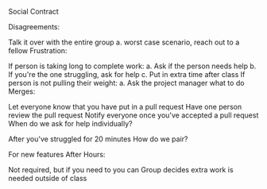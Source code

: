 Social Contract

Disagreements:

Talk it over with the entire group a. worst case scenario, reach out to a fellow
Frustration:

If person is taking long to complete work: a. Ask if the person needs help b. If you're the one struggling, ask for help c. Put in extra time after class
If person is not pulling their weight: a. Ask the project manager what to do
Merges:

Let everyone know that you have put in a pull request
Have one person review the pull request
Notify everyone once you've accepted a pull request
When do we ask for help individually?

After you've struggled for 20 minutes
How do we pair?

For new features
After Hours:

Not required, but if you need to you can
Group decides extra work is needed outside of class
